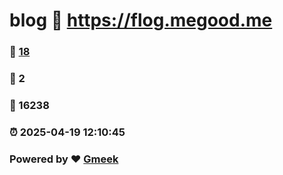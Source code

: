 # blog :link: https://flog.megood.me 
### :page_facing_up: [18](https://flog.megood.me/tag.html) 
### :speech_balloon: 2 
### :hibiscus: 16238 
### :alarm_clock: 2025-04-19 12:10:45 
### Powered by :heart: [Gmeek](https://github.com/Meekdai/Gmeek)
